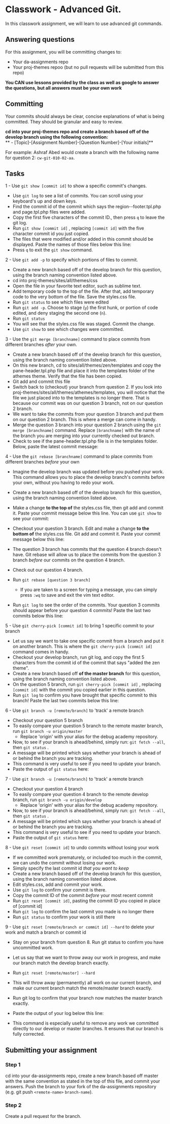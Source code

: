 # Classwork - Advanced Git.
In this classwork assignment, we will learn to use advanced git commands.

## Answering questions
For this assignment, you will be committing changes to:  
- Your da-assignments repo
- Your proj-themes repoo (but no pull requests will be submitted from this repo)

**You CAN use lessons provided by the class as well as google to answer the questions, but all answers must be your own work**  

## Committing
Your commits should always be clear, concise explanations of what is being committed. They should be granular and easy to review.  

**cd into your proj-themes repo and create a branch based off of the develop branch using the following convention:**  
** - [Topic]-[Assignment Number]-[Question Number]-[Your initials]**  

For example: Ashraf Abed would create a branch with the following name for question 2: ```cw-git-010-02-aa```.

## Tasks
1 - Use ```git show [commit id]``` to show a specific commit's changes.
- Use `git log` to see a list of commits. You can scroll using your keyboard's up and down keys.
- Find the commit id of the commit which says the region--footer.tpl.php and page.tpl.php files were added.
- Copy the first five characters of the commit ID., then press `q` to leave the git log.
- Run ```git show [commit id]``` , replacing `[commit id]` with the five character commit id you just copied.
- The files that were modified and/or added in this commit should be displayed. Paste the names of those files below this line:
- Press `q` to exit the `git show` command.

2 - Use ```git add -p``` to specify which portions of files to commit.
  - Create a new branch based off of the develop branch for this question, using the branch naming convention listed above.
  - cd into proj-themes/sites/all/themes/css
  - Open the file in your favorite text editor, such as sublime text.
  - Add temporary code to the top of the file. After that, add temporary code to the very bottom of the file. Save the styles.css file.
  - Run ```git status``` to see which files were edited
  - Run ```git add -p```. Choose to stage (`y`) the first hunk, or portion of code edited, and deny staging the second one (`n`).
  - Run ```git status```
  - You will see that the styles.css file was staged. Commit the change.
  - Use ```git show``` to see which changes were committed.

3 - Use the ```git merge [branchname]``` command to place commits from different branches *after* your own.
  - Create a new branch based off of the develop branch for this question, using the branch naming convention listed above.
  - On this new branch, cd to sites/all/themes/zen/templates and copy the pane-header.tpl.php file and place it into the templates folder of the athemes theme. Verify that the file has been copied.
  - Git add and commit this file
  - Switch back to (checkout) your branch from question 2. If you look into proj-themes/sites/all/themes/athemes/templates, you will notice that the file we just placed into to the templates is no longer there. That is because our commit was on our question 3 branch, not on our question 2 branch. 
  - We want to take the commits from your question 3 branch and put them on our question 2 branch. This is where a merge can come in handy.
  - Merge the question 3 branch into your question 2 branch using the `git merge [branchname]` command. Replace `[branchname]` with the name of the branch you are merging into your currently checked out branch.
  - Check to see if the pane-header.tpl.php file is in the templates folder. Below, paste the latest commit message:

4 - Use the ```git rebase [branchname]``` command to place commits from different branches *before* your own
  - Imagine the develop branch was updated before you pushed your work. This command allows you to place the develop branch's commits before your own, without you having to redo your work.
  - Create a new branch based off of the develop branch for this question, using the branch naming convention listed above.
  - Make a change **to the top of** the styles.css file, then git add and commit it. Paste your commit message below this line. You can use `git show` to see your commit:

  - Checkout your question 3 branch. Edit and make a change **to the bottom of** the styles.css file. Git add and commit it. Paste your commit message below this line: 

  - The question 3 branch has commits that the question 4 branch doesn't have. Git rebase will allow us to place the commits from the question 3 branch *before* our commits on the question 4 branch.

  - Check out our question 4 branch.
  - Run ```git rebase [question 3 branch]```
    - If you are taken to a screen for typing a message, you can simply press `:wq` to save and exit the vim text editor.
  - Run ```git log``` to see the order of the commits. Your question 3 commits should appear before your question 4 commits! Paste the last two commits below this line:

5 - Use ```git cherry-pick [commit id]``` to bring 1 specific commit to your branch
  - Let us say we want to take one specific commit from a branch and put it on another branch. This is where the ```git cherry-pick [commit id]``` command comes in handy.
  - Checkout your develop branch, run git log, and copy the first 5 characters from the commit id of the commit that says "added the zen theme". 
  - Create a new branch based off **of the master branch** for this question, using the branch naming convention listed above.
  - On the question 5 branch, run ```git cherry-pick [commit id]``` , replacing `[commit id]` with the commit you copied earlier in this question.
  - Run `git log` to confirm you have brought that specific commit to this branch! Paste the last two commits below this line:

6 - Use ```git branch -u [remote/branch]``` to 'track' a remote branch
  - Checkout your question 5 branch
  - To easily compare your question 5 branch to the remote master branch, run ```git branch -u origin/master```
    - Replace 'origin' with your alias for the debug academy repository.
  - Now, to see if your branch is ahead/behind, simply run: `git fetch --all`, then `git status` .
  - A message will be printed which says whether your branch is ahead of or behind the branch you are tracking.
  - This command is very useful to see if you need to update your branch.
  - Paste the output of `git status` here:

7 - Use ```git branch -u [remote/branch]``` to 'track' a remote branch
  - Checkout your question 4 branch
  - To easily compare your question 4 branch to the remote develop branch, run ```git branch -u origin/develop```
    - Replace 'origin' with your alias for the debug academy repository.
  - Now, to see if your branch is ahead/behind, simply run: `git fetch --all`, then `git status` .
  - A message will be printed which says whether your branch is ahead of or behind the branch you are tracking.
  - This command is very useful to see if you need to update your branch.
  - Paste the output of `git status` here:
  
8 - Use ```git reset [commit id]``` to undo commits without losing your work
  - If we committed work prematurely, or included too much in the commit, we can undo the commit without losing our work.
  - Simply specify the last commit id *that you want to keep*
  - Create a new branch based off of the develop branch for this question, using the branch naming convention listed above.
  - Edit styles.css, add and commit your work.
  - Use `git log` to confirm your commit is there. 
  - Copy the commit ID of the commit *before* your most recent commit
  - Run `git reset [commit id]`, pasting the commit ID you copied in place of [commit id] 
  - Run `git log` to confirm the last commit you made is no longer there
  - Run `git status` to confirm your work is still there

9 - Use ```git reset [remote/branch or commit id] --hard``` to delete your work and match a branch or commit id
  - Stay on your branch from question 8. Run git status to confirm you have uncommitted work.
  - Let us say that we want to throw away our work in progress, and make our branch match the develop branch exactly. 
  - Run ```git reset [remote/master] --hard```
  - This will throw away (permanently) all work on our current branch, and make our current branch match the remote/master branch exactly.
  - Run git log to confirm that your branch now matches the master branch exactly.
  - Paste the output of your log below this line:

  - This command is especially useful to remove any work we committed directly to our develop or master branches. It ensures that our branch is fully corrected.


## Submitting your assignment
### Step 1
cd into your da-assignments repo, create a new branch based off master with the same convention as stated in the top of this file, and commit your answers. Push the branch to your fork of the da-assignments repository (e.g. git push `<remote-name>` `branch-name`).

### Step 2
Create a pull request for the branch.

